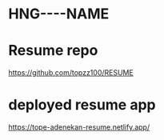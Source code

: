 # HNG----NAME

# Resume repo 
   https://github.com/topzz100/RESUME
   
# deployed resume app
   https://tope-adenekan-resume.netlify.app/
